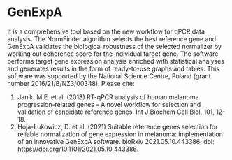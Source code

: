 # GenExpA
It is a comprehensive tool based on the new workflow for qPCR data analysis. The NormFinder algorithm selects the best reference gene and GenExpA validates the biological robustness of the selected normalizer by working out coherence score for the individual target gene. The software performs target gene expression analysis enriched with statistical analyses and generates results in the form of ready-to-use graphs and tables. 
This software was supported by the National Science Centre, Poland (grant number 2016/21/B/NZ3/00348).                                                                        Please cite: 
1) Janik, M.E. et al. (2018) RT-qPCR analysis of human melanoma progression-related genes – A novel workflow for selection and validation of candidate reference genes. Int J Biochem Cell Biol, 101, 12-18. 
2) Hoja-Łukowicz, D. et al. (2021) Suitable reference genes selection for reliable normalization of gene expression in melanoma: implementation of an innovative GenExpA software. bioRxiv 2021.05.10.443386; doi: https://doi.org/10.1101/2021.05.10.443386.
